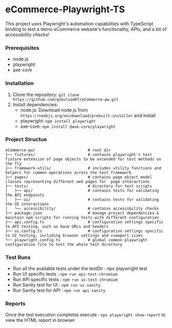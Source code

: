 # eCommerce-Playwright-TS

This project uses Playwright's automation capabilities with TypeScript binding to test a demo eCommerce website's functionality, APIs, and a bit of accessibility checks!

### Prerequisites

* node.js
* playwright 
* axe-core

### Installation

1. Clone the repository: `git clone https://github.com/gokulsam07/eCommerce-pw.git`
2. Install dependencies:
   - node.js: Download node.js from `https://nodejs.org/en/download/prebuilt-installer` and install
   - playwright: `npm install playwright`
   - axe-core: `npm install @axe-core/playwright`

### Project Structue

```
eCommerce-pw/                       # root dir
├── fixtures/                       # contains playwright's test fixture extension of page objects to be extended for test methods on the fly
├── framework-utils/                # includes utility functions and helpers for common operations across the test framework
├── pages/                          # contains page object model classes representing different web pages for  page interactions
├── tests/                          # directory for test scripts
│   ├── api/                        # contains tests for validating the API endpoints
│   ├── ui/                         # contains tests for validating the UI interactions
│   └── accessibility/              # contains accessibility checks
├── package.json                    # manage project dependencies & maintain npm scripts for running tests with different configuration
├── api.config.ts                   # configuration settings specific to API testing, such as base URLs and headers
├── ui.config.ts                    # configuration settings specific to UI testing, including browser settings and viewport sizes
└── playwright.config.ts            # global common playwright configuration file to test the whole test directory

```

### Test Runs

* Run all the available tests under the testDir : npx playwright test
* Run UI specific tests : `npm run api-test-chromium`
* Run API specific tests : `npm run ui-test-chromium`
* Run Sanity test for UI : `npm run ui-sanity`
* Run Sanity test for API : `npm run api-sanity`


### Reports

Once the test execution completes execute : `npx playwright show-report` to view the HTML report in browser




